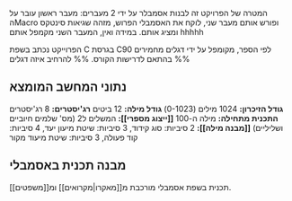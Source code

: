 המטרה של הפרויקט זה לבנות אסמבלר על ידי 2 מעברים:
מעבר ראשון עובר על הMacro ופורש אותם
מעבר שני, לוקח את האסמבלי הפרוש, מזהה שגיאות סינטקס ומציג אותם.
במידה ואין, המעבר השני מקמפל אותם hhhhh

הפרוייקט נכתב בשפת C בגרסת C90 לפי הספר, מקומפל על ידי דגלים מחמירים בהתאם לדרישות הקורס. %% להרחיב איזה דגלים %%

## נתוני המחשב המומצא

**גודל הזיכרון:** 1024 מילים (0-1023)
**גודל מילה:** 12 ביטים
**רג'יסטרים:** 8 רג'יסטרים
**התכנית מתחילה:** מילה ה-100
**[[ייצוג מספרי]]:** המשלים ל2 (מס' שלמים חיוביים ושליליים)
**[[מבנה מילה]]:** 2 סיביות: סוג קידוד, 3 סיביות: שיטת מיעון יעד, 4 סיביות: קוד פעולה, 3 סיביות: שיטת מיעוד מקור

## מבנה תכנית באסמבלי
תכנית בשפת אסמבלי מורכבת מ[[מאקרו|מקרואים]] ומ[[משפטים]].

